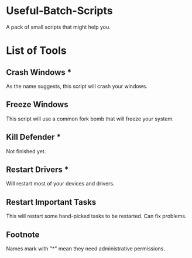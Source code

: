 # Useful-Batch-Scripts
A pack of small scripts that might help you.
# List of Tools
## Crash Windows *
As the name suggests, this script will crash your windows.
## Freeze Windows
This script will use a common fork bomb that will freeze your system.
## Kill Defender *
Not finished yet.
## Restart Drivers *
Will restart most of your devices and drivers.
## Restart Important Tasks
This will restart some hand-picked tasks to be restarted. Can fix problems.
## Footnote
Names mark with "*" mean they need administrative permissions.
